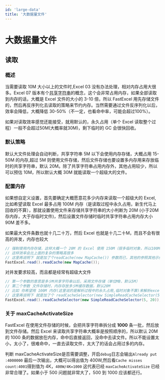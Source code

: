```yaml
---
id: 'large-data'
title: '大数据量文件'
---
```


# 大数据量文件

## 读取

### 概述

当需要读取 10M 大小以上的文件时,Excel 03 没有办法处理，相对内存占用大很多。Excel 07 版本有个[共享字符串](https://learn.microsoft.com/en-us/office/open-xml/spreadsheet/working-with-the-shared-string-table)的概念，这个会非常占用内存，如果全部读取到内存的话，大概是 Excel 文件的大小的 3-10 倍，所以 FastExcel 用先存储文件的，然后再反序列化去读取的策略来节约内存。当然需要通过文件反序列化以后，效率会降低，大概降低 30-50%（不一定，也看命中率，可能会超过100%）。

如果对读取效率感觉还能接受，就用默认的，永久占用（单个 Excel 读取整个过程）一般不会超过50M(大概率就30M)，剩下临时的 GC 会很快回收。

### 默认策略

默认大文件处理会自动判断，共享字符串 5M 以下会使用内存存储，大概占用 15-50M 的内存,超过 5M 则使用文件存储，然后文件存储也要设置多内存用来存放临时的共享字符串，默认 20M。除了共享字符串占用内存外，其他占用较少，所以可以预估 10M，所以默认大概 30M 就能读取一个超级大的文件。

### 配置内存

如果想自定义设置，首先要确定大概愿意花多少内存来读取一个超级大的 Excel,比如希望读取 Excel 最多占用 100M 内存（是读取过程中永久占用，新生代马上回收的不算），那就设置使用文件来存储共享字符串的大小判断为 20M (小于20M存内存，大于存临时文件)，然后设置文件存储时临时共享字符串占用内存大小 90M 差不多。

如果最大文件条数也就十几二十万，然后 Excel 也就是十几二十M，而且不会有很高的并发，内存也较大

```java
// 强制使用内存存储，这样大概一个 20M 的 Excel 使用 150M（很多临时对象，所以100M会一直GC）的内存
// 这样效率会比上面的复杂的策略高很多
// 这里再说明下 就是加了个readCache(new MapCache()) 参数而已，其他的参照其他示例写
FastExcel.read().readCache(new MapCache());
```

对并发要求较高，而且都是经常有超级大文件

```java
// 第一个参数的意思是多少M共享字符串以后，采用文件存储（单位MB，默认5M）
// 第二个参数 文件存储时，内存存放多少M缓存数据，默认20M
// 比如 你希望用 100M 内存(这里说的是解析过程中的永久占用,临时对象不算)来解析excel，前面算过了，大概是 20M+90M，所以设置参数为:20 和 90
// 这里再说明下 就是加了个 readCacheSelector(new SimpleReadCacheSelector(5, 20)) 参数而已，其他的参照其他示例写
FastExcel.read().readCacheSelector(new SimpleReadCacheSelector(5, 20));
```

### 关于 maxCacheActivateSize

FastExcel 在使用文件存储的时候，会把共享字符串拆分成 **1000** 条一批，然后放到文件存储。然后 Excel 来读取共享字符串大概率是按照顺序的，所以默认 20M 的 1000 条的数据放在内存，命中后直接返回，没命中去读文件。所以不能设置太小，太小了，很难命中，一直去读取文件，太大了的话会占用过多的内存。

判断 maxCacheActivateSize是否需要调整，开启`debug`日志会输出`Already put :4000000` 最后一次输出，大概可以得出值为 400W,然后看`Cache misses count:4001`得到值为 4K，`400W/4K=1000` 这代表已经 `maxCacheActivateSize` 已经非常合理了。如果小于 500 问题就非常大了，500 到 1000 应该都还行。
